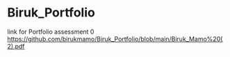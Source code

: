 # Biruk_Portfolio
link for Portfolio assessment 0 
https://github.com/birukmamo/Biruk_Portfolio/blob/main/Biruk_Mamo%20(2).pdf
